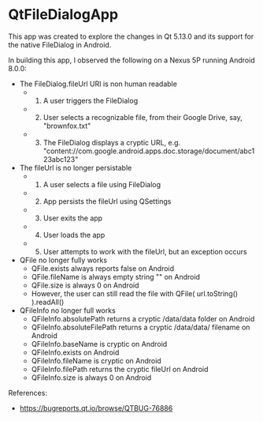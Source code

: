 # QtFileDialogApp

This app was created to explore the changes in Qt 5.13.0 and its support for the native FileDialog in Android.

In building this app, I observed the following on a Nexus 5P running Android 8.0.0:

 - The FileDialog.fileUrl URI is non human readable
   - 1. A user triggers the FileDialog
   - 2. User selects a recognizable file, from their Google Drive, say, "brownfox.txt"
   - 3. The FileDialog displays a cryptic URL, e.g. "content://com.google.android.apps.doc.storage/document/abc123abc123"
 - The fileUrl is no longer persistable
   - 1. A user selects a file using FileDialog
   - 2. App persists the fileUrl using QSettings
   - 3. User exits the app
   - 4. User loads the app
   - 5. User attempts to work with the fileUrl, but an exception occurs
 - QFile no longer fully works
   - QFile.exists always reports false on Android
   - QFile.fileName is always empty string "" on Android
   - QFile.size is always 0 on Android
   - However, the user can still read the file with QFile( url.toString() ).readAll()
 - QFileInfo no longer full works
   - QFileInfo.absolutePath returns a cryptic /data/data folder on Android
   - QFileInfo.absoluteFilePath returns a cryptic /data/data/ filename on Android
   - QFileInfo.baseName is cryptic on Android
   - QFileInfo.exists on Android
   - QFileInfo.fileName is cryptic on Android
   - QFileInfo.filePath returns the cryptic fileUrl on Android
   - QFileInfo.size is always 0 on Android
   
 References:
  - https://bugreports.qt.io/browse/QTBUG-76886

